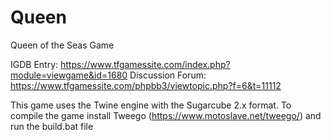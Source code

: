 # Queen
Queen of the Seas Game

IGDB Entry: https://www.tfgamessite.com/index.php?module=viewgame&id=1680
Discussion Forum: https://www.tfgamessite.com/phpbb3/viewtopic.php?f=6&t=11112

This game uses the Twine engine with the Sugarcube 2.x format. To compile the game install Tweego (https://www.motoslave.net/tweego/)
and run the build.bat file
